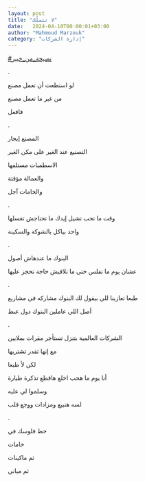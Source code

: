 ```yaml
---
layout: post
title: "لا تتملّك"
date:   2024-04-10T00:00:01+03:00
author: "Mahmoud Marzouk"
category: "إدارة الشركات"
---
```



[<u>\#نصيحة\_من\_خبير</u>](https://www.facebook.com/hashtag/%D9%86%D8%B5%D9%8A%D8%AD%D8%A9_%D9%85%D9%86_%D8%AE%D8%A8%D9%8A%D8%B1?__eep__=6&__cft__%5b0%5d=AZVLSraLiBhkv0iagYhxj1TSAliUOuOy42VpxhFl5zsgZ7Hpvce32DtKDcTZLAW3l_19JJdHRpYM5KIVotSKyXYeEGnqJhnI8CkTdXm3qAgL4Z-bsCsR-yRJcKwTNVYjAMTNWe4sLP0uztUxIlMBaPTQn5SN6swT5lvin4qxXkhak1uNI6m5bMNVP8aroMo6o_A&__tn__=*NK-R)

.

لو استطعت أن تعمل مصنع

من غير ما تعمل مصنع

فافعل

.

المصنع إيجار

التصنيع عند الغير على مكن الغير

الاسطمبات مستلفها

والعمالة مؤقتة

والخامات آجل

.

وقت ما تحب تشيل إيدك ما تحتاجش تغسلها

واحد بياكل بالشوكة والسكينة

.

البنوك ما عندهاش أصول

عشان يوم ما تفلس حتى ما تلاقيش حاجة تحجز عليها

.

طبعا تعازينا للي بيقول لك البنوك مشاركه في مشاريع

أصل اللي عاملين البنوك دول عبط

.

الشركات العالمية بتنزل تستأجر مقرات بملايين

مع إنها تقدر تشتريها

لكن لأ طبعا

أنا يوم ما هحب اخلع هاقطع تذكرة طيارة

وسلموا لي عليه

لسه هنبيع ومزادات ووجع قلب

.

حط فلوسك في

خامات

ثم ماكينات

ثم مباني
